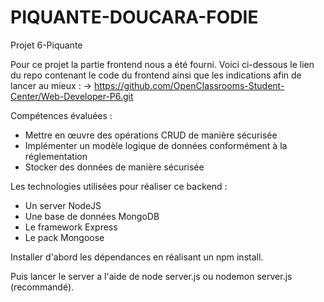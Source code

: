 # PIQUANTE-DOUCARA-FODIE
Projet 6-Piquante 

  Pour ce projet la partie frontend nous a été fourni. 
  Voici ci-dessous le lien du repo contenant le code du frontend ainsi que les indications afin de lancer au mieux :
    -> https://github.com/OpenClassrooms-Student-Center/Web-Developer-P6.git
  
  Compétences évaluées :
   - Mettre en œuvre des opérations CRUD de manière sécurisée
   - Implémenter un modèle logique de données conformément à la réglementation
   - Stocker des données de manière sécurisée

  Les technologies utilisées pour réaliser ce backend : 
   - Un server NodeJS
   - Une base de données MongoDB
   - Le framework Express 
   - Le pack Mongoose

Installer d'abord les dépendances en réalisant un npm install.

Puis lancer le server a l'aide de node server.js ou nodemon server.js (recommandé).

